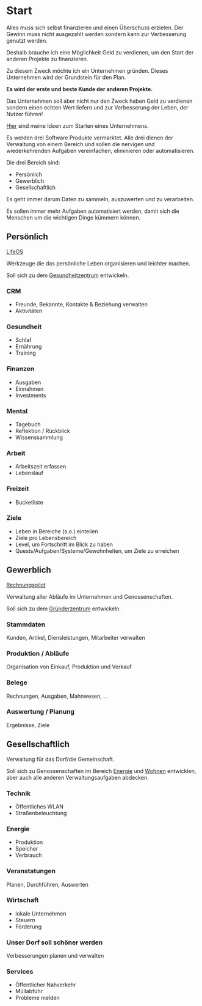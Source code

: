 # Start

Alles muss sich selbst finanzieren und einen Überschuss erzielen. Der Gewinn muss nicht ausgezahlt werden sondern kann zur Verbesserung genutzt werden.

Deshalb brauche ich eine Möglichkeit Geld zu verdienen, um den Start der anderen Projekte zu finanzieren.

Zu diesem Zweck möchte ich ein Unternehmen gründen. Dieses Unternehmen wird der Grundstein für den Plan.

**Es wird der erste und beste Kunde der anderen Projekte.**

Das Unternehmen soll aber nicht nur den Zweck haben Geld zu verdienen sondern einen echten Wert liefern und zur Verbesserung der Leben, der Nutzer führen!

[Hier](../business/starten.md) sind meine Ideen zum Starten eines Unternehmens.

Es werden drei Software Produkte vermarktet. Alle drei dienen der Verwaltung von einem Bereich und sollen die nervigen und wiederkehrenden Aufgaben vereinfachen, eliminieren oder automatisieren.

Die drei Bereich sind:

- Persönlich
- Gewerblich
- Gesellschaftlich

Es geht immer darum Daten zu sammeln, auszuwerten und zu verarbeiten. 

Es sollen immer mehr Aufgaben automatisiert werden, damit sich die Menschen um die wichtigen Dinge kümmern können.

## Persönlich

[LifeOS](https://github.com/LifeOS-HQ/lifeos)

Werkzeuge die das persönliche Leben organisieren und leichter machen.

Soll sich zu dem [Gesundheitzentrum](./gesundheit.md) entwickeln.

### CRM

- Freunde, Bekannte, Kontakte & Beziehung verwalten
- Aktivitäten

### Gesundheit

- Schlaf
- Ernährung
- Training

### Finanzen

- Ausgaben
- Einnahmen
- Investments

### Mental

- Tagebuch
- Reflektion / Rückblick
- Wissenssammlung

### Arbeit

- Arbeitszeit erfassen
- Lebenslauf

### Freizeit

- Bucketliste

### Ziele

- Leben in Bereiche (s.o.) einteilen
- Ziele pro Lebensbereich
- Level, um Fortschritt im Blick zu haben
- Quests/Aufgaben/Systeme/Gewohnheiten, um Ziele zu erreichen

## Gewerblich

[Rechnungspilot](https://www.rechnungspilot.de)

Verwaltung aller Abläufe im Unternehmen und Genossenschaften.

Soll sich zu dem [Gründerzentrum](./wirtschaft.md) entwickeln.

### Stammdaten

Kunden, Artikel, Diensleistungen, Mitarbeiter verwalten

### Produktion / Abläufe

Organisation von Einkauf, Produktion und Verkauf

### Belege

Rechnungen, Ausgaben, Mahnwesen, ...

### Auswertung / Planung

Ergebnisse, Ziele

## Gesellschaftlich

Verwaltung für das Dorf/die Gemeinschaft.

Soll sich zu Genossenschaften im Bereich [Energie](./energie.md) und [Wohnen](./wohnen.md) entwicklen, aber auch alle anderen Verwaltungsaufgaben abdecken.

### Technik

- Öffentliches WLAN
- Straßenbeleuchtung

### Energie

- Produktion
- Speicher
- Verbrauch

### Veranstatungen

Planen, Durchführen, Auswerten

### Wirtschaft

- lokale Unternehmen
- Steuern
- Förderung

### Unser Dorf soll schöner werden

Verbesserungen planen und verwalten

### Services

- Öffentlicher Nahverkehr
- Müllabführ
- Probleme melden
